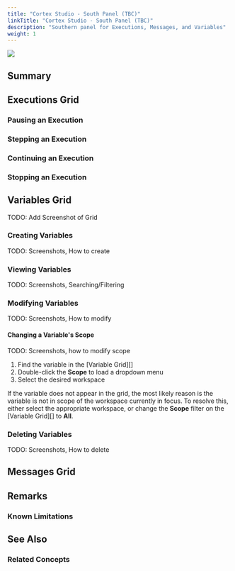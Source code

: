 ```yaml
---
title: "Cortex Studio - South Panel (TBC)"
linkTitle: "Cortex Studio - South Panel (TBC)"
description: "Southern panel for Executions, Messages, and Variables"
weight: 1
---
```


<img src="/images/work-in-progress.jpg">

## Summary

## Executions Grid

### Pausing an Execution

### Stepping an Execution

### Continuing an Execution

### Stopping an Execution

## Variables Grid

TODO: Add Screenshot of Grid

### Creating Variables

TODO: Screenshots, How to create

### Viewing Variables

TODO: Screenshots, Searching/Filtering

### Modifying Variables

TODO: Screenshots, How to modify

#### Changing a Variable's Scope

TODO: Screenshots, how to modify scope

1. Find the variable in the [Variable Grid][]
2. Double-click the **Scope** to load a dropdown menu
3. Select the desired workspace

If the variable does not appear in the grid, the most likely reason is the variable is not in scope of the workspace currently in focus. To resolve this, either select the appropriate workspace, or change the **Scope** filter on the [Variable Grid][] to **All**.

### Deleting Variables

TODO: Screenshots, How to delete
 
## Messages Grid

## Remarks

### Known Limitations

## See Also

### Related Concepts

